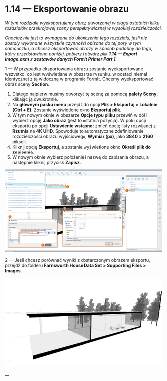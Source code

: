 # 1.14 — Eksportowanie obrazu

_W tym rozdziale wyeksportujemy obraz utworzonej w ciągu ostatnich kilku rozdziałów przekrojowej sceny perspektywicznej w wysokiej rozdzielczości._

_Chociaż nie jest to wymagane do ukończenia tego rozdziału, jeśli nie zostały wykonane wszystkie czynności opisane do tej pory w tym samouczku, a chcesz eksportować obrazy w sposób podobny do tego, który przedstawiono poniżej, pobierz i otwórz plik_ _**1.14 — Export Image.axm**_ _z_ _**zestawów danych FormIt Primer Part 1**._

1 — W przypadku eksportowania obrazu zostanie wyeksportowane wszystko, co jest wyświetlane w obszarze rysunku, w postaci niemal identycznej z tą widoczną w programie FormIt. Chcemy wyeksportować obraz sceny **Section**.

1. Dlatego najpierw musimy otworzyć tę scenę za pomocą **palety Sceny**, klikając ją dwukrotnie.
2. Na **głównym pasku menu** przejdź do opcji **Plik &gt; Eksportuj &gt; Lokalnie \(Ctrl + E\)**. Zostanie wyświetlone okno **Eksportuj plik**.
3. W tym nowym oknie w obszarze **Opcje typu pliku** przewiń w dół i wybierz opcję **Jako obraz** \(jest to ostatnia pozycja\). W polu opcji eksportu po opcji **Ustawienie wstępne:** zmień opcję listy rozwijanej z **Rzutnia** na **4K UHD**. Spowoduje to automatyczne zdefiniowanie rozdzielczości obrazu wyjściowego, **Wymiar \(px\)**, jako **3840** x **2160** pikseli.
4. Kliknij opcję **Eksportuj**, a zostanie wyświetlone okno **Określ plik do zapisania**.
5. W nowym oknie wybierz położenie i nazwę do zapisania obrazu, a następnie kliknij przycisk **Zapisz**.

![](../../.gitbook/assets/0%20%285%29.png)

2 — Jeśli chcesz porównać wyniki z dostarczonym obrazem eksportu, przejdź do folderu **Farnsworth House Data Set &gt; Supporting Files &gt; Images**.

![Dostarczony przykładowy obraz eksportu z zestawu danych Farnsworth House Data Set.](../../.gitbook/assets/1%20%2816%29.png)

\_\_

